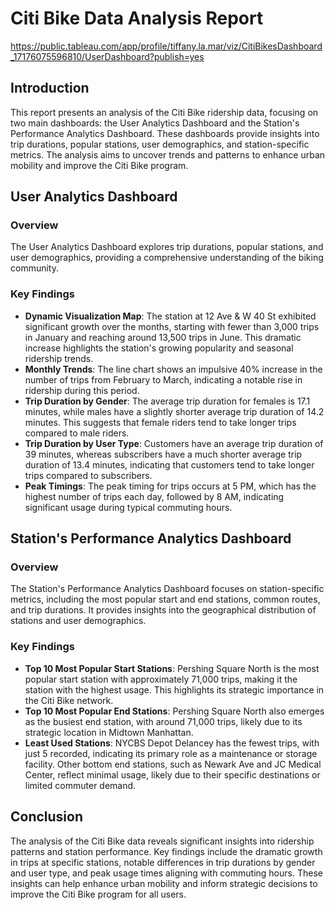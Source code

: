 # Citi Bike Data Analysis Report

https://public.tableau.com/app/profile/tiffany.la.mar/viz/CitiBikesDashboard_17176075596810/UserDashboard?publish=yes

## Introduction
This report presents an analysis of the Citi Bike ridership data, focusing on two main dashboards: the User Analytics Dashboard and the Station's Performance Analytics Dashboard. These dashboards provide insights into trip durations, popular stations, user demographics, and station-specific metrics. The analysis aims to uncover trends and patterns to enhance urban mobility and improve the Citi Bike program.

## User Analytics Dashboard

### Overview
The User Analytics Dashboard explores trip durations, popular stations, and user demographics, providing a comprehensive understanding of the biking community.

### Key Findings
- **Dynamic Visualization Map**: The station at 12 Ave & W 40 St exhibited significant growth over the months, starting with fewer than 3,000 trips in January and reaching around 13,500 trips in June. This dramatic increase highlights the station's growing popularity and seasonal ridership trends.
- **Monthly Trends**: The line chart shows an impulsive 40% increase in the number of trips from February to March, indicating a notable rise in ridership during this period.
- **Trip Duration by Gender**: The average trip duration for females is 17.1 minutes, while males have a slightly shorter average trip duration of 14.2 minutes. This suggests that female riders tend to take longer trips compared to male riders.
- **Trip Duration by User Type**: Customers have an average trip duration of 39 minutes, whereas subscribers have a much shorter average trip duration of 13.4 minutes, indicating that customers tend to take longer trips compared to subscribers.
- **Peak Timings**: The peak timing for trips occurs at 5 PM, which has the highest number of trips each day, followed by 8 AM, indicating significant usage during typical commuting hours.

## Station's Performance Analytics Dashboard

### Overview
The Station's Performance Analytics Dashboard focuses on station-specific metrics, including the most popular start and end stations, common routes, and trip durations. It provides insights into the geographical distribution of stations and user demographics.

### Key Findings
- **Top 10 Most Popular Start Stations**: Pershing Square North is the most popular start station with approximately 71,000 trips, making it the station with the highest usage. This highlights its strategic importance in the Citi Bike network.
- **Top 10 Most Popular End Stations**: Pershing Square North also emerges as the busiest end station, with around 71,000 trips, likely due to its strategic location in Midtown Manhattan.
- **Least Used Stations**: NYCBS Depot Delancey has the fewest trips, with just 5 recorded, indicating its primary role as a maintenance or storage facility. Other bottom end stations, such as Newark Ave and JC Medical Center, reflect minimal usage, likely due to their specific destinations or limited commuter demand.

## Conclusion
The analysis of the Citi Bike data reveals significant insights into ridership patterns and station performance. Key findings include the dramatic growth in trips at specific stations, notable differences in trip durations by gender and user type, and peak usage times aligning with commuting hours. These insights can help enhance urban mobility and inform strategic decisions to improve the Citi Bike program for all users.
